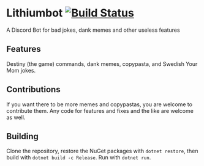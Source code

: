 # Lithiumbot [![Build Status](https://travis-ci.org/lithiumfluorine/Lithiumbot.svg?branch=master)](https://travis-ci.org/lithiumfluorine/Lithiumbot)
A Discord Bot for bad jokes, dank memes and other useless features

## Features
Destiny (the game) commands, dank memes, copypasta, and Swedish Your Mom jokes.

## Contributions
If you want there to be more memes and copypastas, you are welcome to contribute them. Any code for features and fixes and the like are welcome as well.

## Building
Clone the repository, restore the NuGet packages with `dotnet restore`, then build with `dotnet build -c Release`. Run with `dotnet run`.
